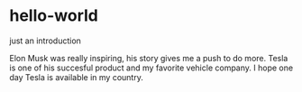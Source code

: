 # hello-world
just an introduction

Elon Musk was really inspiring, his story gives me a push to do more.
Tesla is one of his succesful product and my favorite vehicle company.
I hope one day Tesla is available in my country.
